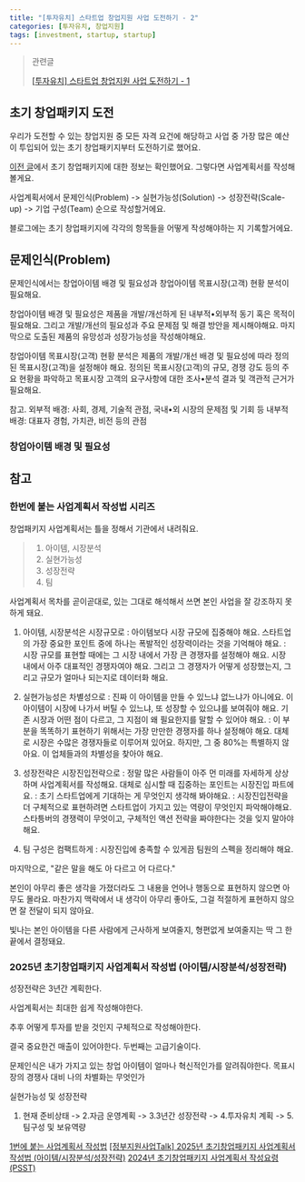 ```yaml
---
title: "[투자유치] 스타트업 창업지원 사업 도전하기 - 2"
categories: [투자유치, 창업지원]
tags: [investment, startup, startup]
---
```


> 관련글
> 
> [[투자유치] 스타트업 창업지원 사업 도전하기 - 1](https://jwlee07.github.io/posts/startup-investment-1/)

## 초기 창업패키지 도전

우리가 도전할 수 있는 창업지원 중 모든 자격 요건에 해당하고 사업 중 가장 많은 예산이 투입되어 있는 초기 창업패키지부터 도전하기로 했어요.

[이전 글](https://jwlee07.github.io/posts/startup-investment-1/)에서 초기 창업패키지에 대한 정보는 확인했어요. 그렇다면 사업계획서를 작성해볼게요.

사업계획서에서 문제인식(Problem) -> 실현가능성(Solution) -> 성장전략(Scale-up) -> 기업 구성(Team) 순으로 작성할거에요.

블로그에는 초기 창업패키지에 각각의 항목들을 어떻게 작성해야하는 지 기록할거에요.

## 문제인식(Problem)

문제인식에서는 창업아이템 배경 및 필요성과 창업아이템 목표시장(고객) 현황 분석이 필요해요.

창업아이템 배경 및 필요성은 제품을 개발/개선하게 된 내부적•외부적 동기 혹은 목적이 필요해요. 
그리고 개발/개선의 필요성과 주요 문제점 및 해결 방안을 제시해야해요. 
마지막으로 도출된 제품의 유망성과 성장가능성을 작성해야해요.

창업아이템 목표시장(고객) 현황 분석은 제품의 개발/개선 배경 및 필요성에 따라 정의된 목표시장(고객)을 설정해야 해요.
정의된 목표시장(고객)의 규모, 경쟁 강도 등의 주요 현황을 파악하고 목표시장 고객의 요구사항에 대한 조사•분석 결과 및 객관적 근거가 필요해요.

참고.
외부적 배경: 사회, 경제, 기술적 관점, 국내•외 시장의 문제점 및 기회 등
내부적 배경: 대표자 경험, 가치관, 비전 등의 관점

### 창업아이템 배경 및 필요성

## 참고

### 한번에 붙는 사업계획서 작성법 시리즈

창업패키지 사업계획서는 틀을 정해서 기관에서 내려줘요.

> 1. 아이템, 시장분석
> 2. 실현가능성
> 3. 성장전략
> 4. 팀

사업계획서 목차를 곧이곧대로, 있는 그대로 해석해서 쓰면 본인 사업을 잘 강조하지 못하게 돼요.

1. 아이템, 시장분석은 시장규모로
: 아이템보다 시장 규모에 집중해야 해요. 스타트업의 가장 중요한 포인트 중에 하나는 폭발적인 성장력이라는 것을 기억해야 해요.
: 시장 규모를 표현할 때에는 그 시장 내에서 가장 큰 경쟁자를 설정해야 해요. 시장 내에서 아주 대표적인 경쟁자여야 해요. 그리고 그 경쟁자가 어떻게 성장했는지, 그리고 규모가 얼마나 되는지로 데이터화 해요.

1. 실현가능성은 차별성으로
: 진짜 이 아이템을 만들 수 있느냐 없느냐가 아니에요. 이 아이템이 시장에 나가서 버틸 수 있느냐, 또 성장할 수 있으냐를 보여줘야 해요. 기존 시장과 어떤 점이 다르고, 그 지점이 왜 필요한지를 말할 수 있어야 해요.
: 이 부분을 똑똑하기 표현하기 위해서는 가장 만만한 경쟁자를 하나 설정해야 해요. 대체로 시장은 수많은 경쟁자들로 이루어져 있어요. 하지만, 그 중 80%는 특별하지 않아요. 이 업체들과의 차별성을 찾아야 해요.

1. 성장전략은 시장진입전략으로
: 정말 많은 사람들이 아주 먼 미래를 자세하게 상상하며 사업계획서를 작성해요. 대체로 심시할 때 집중하는 포인트는 시장진입 파트에요.
: 초기 스타트업에게 기대하는 게 무엇인지 생각해 봐야해요.
: 시장진입전략을 더 구체적으로 표현하려면 스타트업이 가지고 있는 역량이 무엇인지 파악해야해요. 스타틍버의 경쟁력이 무엇이고, 구체적인 액션 전략을 짜야한다는 것을 잊지 말아야해요.

1. 팀 구성은 컴팩트하게
: 시장진입에 충족할 수 있게끔 팀원의 스펙을 정리해야 해요. 

마지막으로, "같은 말을 해도 아 다르고 어 다르다."

본인이 아무리 좋은 생각을 가졌더라도 그 내용을 언어나 행동으로 표현하지 않으면 아무도 몰라요. 마찬가지 맥락에서 내 생각이 아무리 좋아도, 그걸 적절하게 표현하지 않으면 잘 전달이 되지 않아요.

빛나는 본인 아이템을 다른 사람에게 근사하게 보여줄지, 형편없게 보여줄지는 딱 그 한끝에서 결정돼요.

### 2025년 초기창업패키지 사업계획서 작성법 (아이템/시장분석/성장전략)

성장전략은 3년간 계획한다.

사업계획서는 최대한 쉽게 작성해야한다.

추후 어떻게 투자를 받을 것인지 구체적으로 작성해야한다.

결국 중요한건 매출이 있어야한다. 두번째는 고급기술이다.

문제인식은 내가 가지고 있는 창업 아이템이 얼마나 혁신적인가를 알려줘야한다.
목표시장의 경쟁사 대비 나의 차별화는 무엇인가

실현가능성 및 성장전략
1. 현재 준비상태 -> 2.자금 운영계획 -> 3.3년간 성장전략 -> 4.투자유치 계획 -> 5. 팀구성 및 보유역량

[1번에 붙는 사업계획서 작성법](https://brunch.co.kr/magazine/biz-write)
[[정부지원사업Talk] 2025년 초기창업패키지 사업계획서 작성법 (아이템/시장분석/성장전략)](https://www.youtube.com/watch?v=1f1Z0KRUIYE)
[2024년 초기창업패키지 사업계획서 작성요령(PSST)](https://www.youtube.com/watch?v=D9WNCBqNP_A)